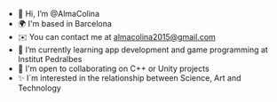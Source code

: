 - 👋 Hi, I’m @AlmaColina
- 🌍 I'm based in Barcelona 
- ✉️ You can contact me at almacolina2015@gmail.com
- 🧠 I’m currently learning app development and game programming at Institut Pedralbes
- 🤝 I'm open to collaborating on C++ or Unity projects
- ​✨​​ I´m interested in the relationship between Science, Art and Technology

<!---
AlmaColina/AlmaColina is a ✨ special ✨ repository because its `README.md` (this file) appears on your GitHub profile.
You can click the Preview link to take a look at your changes.
--->

